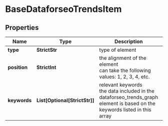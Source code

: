 # BaseDataforseoTrendsItem


## Properties

| Name | Type | Description | Notes |
|------------ | ------------- | ------------- | -------------|
**type** | **StrictStr** | type of element |[optional]|
**position** | **StrictInt** | the alignment of the element<br>can take the following values: 1, 2, 3, 4, etc. |[optional]|
**keywords** | **List[Optional[StrictStr]]** | relevant keywords<br>the data included in the dataforseo_trends_graph element is based on the keywords listed in this array |[optional]|